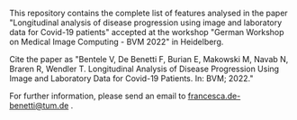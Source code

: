 This repository contains the complete list of features analysed in the paper "Longitudinal analysis of disease progression using image and laboratory data for Covid-19 patients" accepted at the workshop "German Workshop on Medical Image Computing - BVM 2022" in Heidelberg.

Cite the paper as "Bentele V, De Benetti F, Burian E, Makowski M, Navab N, Braren R, Wendler T. Longitudinal Analysis of Disease Progression Using Image and Laboratory Data for Covid-19 Patients. In: BVM; 2022."

For further information, please send an email to francesca.de-benetti@tum.de .

